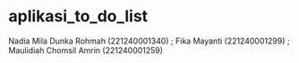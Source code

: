 # aplikasi_to_do_list
Nadia Mila Dunka Rohmah (221240001340) ; Fika Mayanti (221240001299) ; Maulidiah Chomsil Amrin (221240001259)
